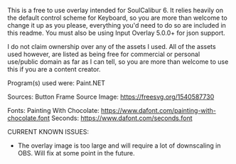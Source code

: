 This is a free to use overlay intended for SoulCalibur 6. It relies heavily on the default control scheme for Keyboard, so you are more than welcome to change it up as
you please, everything you'd need to do so are included in this readme. You must also be using Input Overlay 5.0.0+ for json support.

I do not claim ownership over any of the assets I used. All of the assets used however, are listed as being free for commercial or personal use/public domain as far as I
can tell, so you are more than welcome to use this if you are a content creator.


Program(s) used were: Paint.NET


Sources:
Button Frame Source Image: https://freesvg.org/1540587730

Fonts:
Painting With Chocolate: https://www.dafont.com/painting-with-chocolate.font
Seconds: https://www.dafont.com/seconds.font

CURRENT KNOWN ISSUES:

- The overlay image is too large and will require a lot of downscaling in OBS. Will fix at some point in the future.
